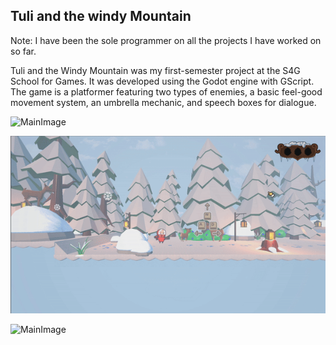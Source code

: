 ## Tuli and the windy Mountain

Note: I have been the sole programmer on all the projects I have worked on so far.

Tuli and the Windy Mountain was my first-semester project at the S4G School for Games. It was developed using the Godot engine with GScript. The game is a platformer featuring two types of enemies, a basic feel-good movement system, an umbrella mechanic, and speech boxes for dialogue.

![MainImage](/assets/img/TuuliAndTheWinidyMountainMain.png)

![MainImage](/assets/img/TuuliAndTheWindyMountainGameplay0.gif)

![MainImage](/assets/img/TuuliAndTheWindyMountainGameplay1.gif)

